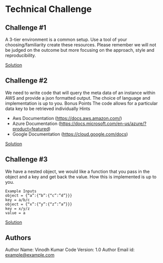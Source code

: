# Technical Challenge

## Challenge #1

A 3-tier environment is a common setup. Use a tool of your choosing/familiarity create these resources. Please remember we will not be judged on the outcome but more focusing on the approach, style and reproducibility.

[Solution](https://github.com/vinodhmvm/intchallenge/tree/main/three-tier-architecture)

 
## Challenge #2

We need to write code that will query the meta data of an instance within AWS and provide a json formatted output. The choice of language and implementation is up to you.
Bonus Points
The code allows for a particular data key to be retrieved individually
Hints
- Aws Documentation (https://docs.aws.amazon.com/)
- Azure Documentation (https://docs.microsoft.com/en-us/azure/?product=featured)
- Google Documentation (https://cloud.google.com/docs)

[Solution](https://github.com/vinodhmvm/intchallenge/tree/main/aws-metadata-query)
 
## Challenge #3

We have a nested object, we would like a function that you pass in the object and a key and get back the value. How this is implemented is up to you.
```shell
Example Inputs
object = {“a”:{“b”:{“c”:”d”}}}
key = a/b/c
object = {“x”:{“y”:{“z”:”a”}}}
key = x/y/z
value = a
```
[Solution](https://github.com/vinodhmvm/intchallenge/tree/main/nested-dict-objects)

## Authors

Author Name: Vinodh Kumar
Code Version: 1.0
Author Email id: example@example.com
